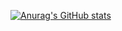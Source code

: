 [![Anurag's GitHub stats](https://github-readme-stats.vercel.app/api?username=alexinabox&show_icons=true&theme=synthwave)](https://github.com/anuraghazra/github-readme-stats)
